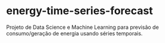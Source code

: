 # energy-time-series-forecast
Projeto de Data Science e Machine Learning para previsão de consumo/geração de energia usando séries temporais.
